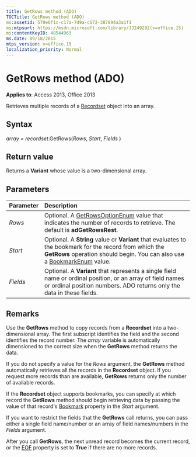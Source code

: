 ```yaml
---
title: GetRows method (ADO)
TOCTitle: GetRows method (ADO)
ms:assetid: 570e6f1c-c17a-7d9a-c172-387894a3a1f1
ms:mtpsurl: https://msdn.microsoft.com/library/JJ249292(v=office.15)
ms:contentKeyID: 48544963
ms.date: 09/18/2015
mtps_version: v=office.15
localization_priority: Normal
---
```


# GetRows method (ADO)

**Applies to**: Access 2013, Office 2013

Retrieves multiple records of a [Recordset](recordset-object-ado.md) object into an array.

## Syntax

*array* = *recordset*.GetRows(*Rows*, *Start*, *Fields* )

## Return value

Returns a **Variant** whose value is a two-dimensional array.

## Parameters

|Parameter|Description|
|:--------|:----------|
|*Rows* |Optional. A [GetRowsOptionEnum](getrowsoptionenum.md) value that indicates the number of records to retrieve. The default is **adGetRowsRest**.|
|*Start* |Optional. A **String** value or **Variant** that evaluates to the bookmark for the record from which the **GetRows** operation should begin. You can also use a [BookmarkEnum](bookmarkenum.md) value.|
|*Fields* |Optional. A **Variant** that represents a single field name or ordinal position, or an array of field names or ordinal position numbers. ADO returns only the data in these fields.|

## Remarks

Use the **GetRows** method to copy records from a **Recordset** into a two-dimensional array. The first subscript identifies the field and the second identifies the record number. The *array* variable is automatically dimensioned to the correct size when the **GetRows** method returns the data.

If you do not specify a value for the *Rows* argument, the **GetRows** method automatically retrieves all the records in the **Recordset** object. If you request more records than are available, **GetRows** returns only the number of available records.

If the **Recordset** object supports bookmarks, you can specify at which record the **GetRows** method should begin retrieving data by passing the value of that record's [Bookmark](bookmark-property-ado.md) property in the *Start* argument.

If you want to restrict the fields that the **GetRows** call returns, you can pass either a single field name/number or an array of field names/numbers in the *Fields* argument.

After you call **GetRows**, the next unread record becomes the current record, or the [EOF](bof-eof-properties-ado.md) property is set to **True** if there are no more records.

